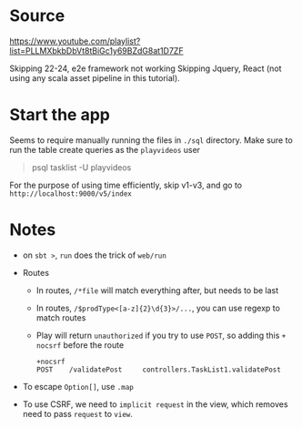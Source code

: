 # Source

https://www.youtube.com/playlist?list=PLLMXbkbDbVt8tBiGc1y69BZdG8at1D7ZF

Skipping 22-24, e2e framework not working
Skipping Jquery, React (not using any scala asset pipeline in this tutorial).

# Start the app
Seems to require manually running the files in `./sql` directory. Make sure to run the table create queries as the `playvideos` user

> psql tasklist -U playvideos



For the purpose of using time efficiently, skip v1-v3, and go to `http://localhost:9000/v5/index`

# Notes

- on `sbt >`, `run` does the trick of `web/run`

- Routes

  - In routes, `/*file` will match everything after, but needs to be last

  - In routes, `/$prodType<[a-z]{2}\d{3}>/...`, you can use regexp to match routes

  - Play will return `unauthorized` if you try to use `POST`, so adding this `+ nocsrf` before the route

    ```
    +nocsrf
    POST    /validatePost     controllers.TaskList1.validatePost
    ```





- To escape `Option[]`, use `.map`



- To use CSRF, we need to `implicit request` in the view, which removes need to pass `request` to `view`.

